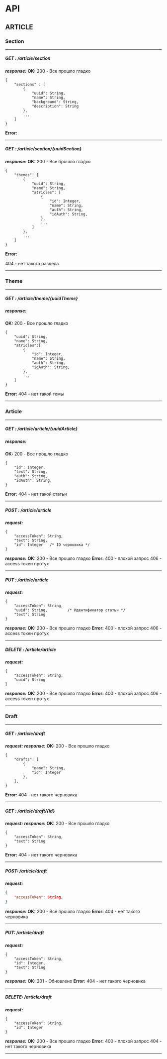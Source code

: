 # API
## ARTICLE
### Section
---
##### __GET__ : /article/section
___response:___
__OK:__
200 - Все прошло гладко
```
{
    "sections" : [
    	{
			"uuid": String,
			"name": String,
			"background": String,
			"description": String
    	},
        ...
    ]
}
```
__Error:__

---
##### __GET__ : /article/section/{uuidSection}
___response:___
__OK:__
200 - Все прошло гладко
```
{
	"themes": [
		{
			"uuid": String,
			"name": String,
			"atricles": [
				{
					"id": Integer,
					"name": String,
					"auth": String,
					"idAuth": String,
				},
				...
			]
		},
		...
	]
}
```
__Error:__

404 - нет такого раздела

---
### Theme
---
##### __GET__ : /article/theme/{uuidTheme}

##### ___response:___
__OK:__
200 - Все прошло гладко

```
{
	"uuid": String,
	"name": String,
	"atricles":[
		{
			"id": Integer,
			"name": String,
			"auth": String,
			"idAuth": String,
		},
		...
	]
}
```
__Error:__
404 - нет такой темы

---
### Article
---
#####  __GET__ : /article/article/{uuidArticle}

#####  ___response:___
__OK:__
200 - Все прошло гладко

```
{
	"id": Integer,
	"text": String,
	"auth": String,
	"idAuth": String,
}
```
__Error:__
404 - нет такой статьи

---
#####  __POST__ : /article/article
___request:___
```
{
	"accessToken": String,
	"text": String,
	"id": Integer 	/* ID черновика */
}
```
___response:___
__OK:__
200 - Все прошло гладко
__Error:__
400 - плохой запрос
406 - access токен  протух

---
#####  __PUT__ : /article/article
___request:___
```
{
	"accessToken": String,
	"uuid": String,			/* Идентификатор статьи */
	"text": String
}
```
___response:___
__OK:__
200 - Все прошло гладко
__Error:__
400 - плохой запрос
406 - access токен  протух

---
#####  __DELETE__ : /article/article
___request:___
```
{
	"accessToken": String,
	"uuid": String
}
```
___response:___
__OK:__
200 - Все прошло гладко
__Error:__
400 - плохой запрос
406 - access токен  протух

---

### Draft

---
##### GET : /article/draft
___request:___
___response:___
__OK:__
200 - Все прошло гладко

```
{
	"drafts": [
		{
			"name": String,
			"id": Integer
		},
	],
}
```
__Error:__
404 - нет такого черновика

---
##### GET : /article/draft/{id}
___request:___
___response:___
__OK:__
200 - Все прошло гладко

```
{
	"accessToken": String,
	"text": String
}
```
__Error:__
404 - нет такого черновика

---
##### POST: /article/draft
___request:___
```json
{
	"accessToken": String,
}
```
___response:___
__OK:__
200 - Все прошло гладко
__Error:__
404 - нет такого черновика

---
##### PUT: /article/draft
___request:___
```
{
    "accessToken": String,
    "id": Integer,
	"text": String
}
```
___response:___
__OK:__
201 - Обновлено
__Error:__
404 - нет такого черновика

---
##### DELETE: /article/draft
___request:___
```
{
	"accessToken": String,
	"id": Integer
}
```
___response:___
__OK:__
200 - Все прошло гладко
__Error:__
400 - плохой запрос
404 - нет такого черновика

---
